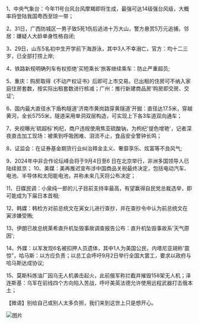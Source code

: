 1、中央气象台：今年11号台风台风摩羯即将生成，最强可达14级强台风级，大概率将登陆我国粤西至琼一带；

2、31日，广西防城区一男子致5死1伤后逃进十万大山，警方悬赏5万元追捕，邻居：嫌疑人大龄单身性格自闭;

3、29日，山东5名初中生开学前下海游泳，其中3人不幸溺亡，官方：均十二三岁，已全部打捞上岸;

4、铁路新规明确列车有权拒绝'买短乘长'旅客继续乘车：防止严重超员;

5、重庆：购房取得《不动产权证书》后即可上市交易。已出租的住房可不纳入家庭住房套数，按实际出租套数进行核减；广州：推行新建商品房'购房即交房、交证';

6、国内最大直径水下盾构隧道'济南市黄岗路穿黄隧道'开掘：直径达17.5米，穿越黄河，全长5755米，隧道采用单洞双层构造，可实现上下各3车道双向通车；

7、央视曝光'硫超标'枸杞，商户违规使用焦亚硫酸钠，为枸杞'提色增艳'，记者深夜直击加工现场：被熏到呼吸困难、泪流不止，食品安全警钟长鸣；

8、证监会：在证券基金期货行业纠治拜金主义、奢靡享乐、炫富等不良风气;

9、2024年中非合作论坛峰会将于9月4日至6 日在北京举行，非洲多国领导人已陆续抵京； 10、美媒：美再推迟宣布涉中国商品关税最终决定，包括电动汽车、电池、半导体和太阳能电池，并称未来几天将公布决定；

11、日媒民调：小泉纯一郎的儿子目前支持率最高，有望赢得自民党总裁选举，即可能成为下届日本首相;

12、韩媒：韩检方对前总统文在寅女儿进行查抄，并在查抄令中认为前总统文在寅涉嫌受贿;

13、伊朗已故总统莱希直升机坠毁事故调查报告公布：直升机坠毁事故系'天气原因';

14、外媒：以军发现6名被扣押人员遗体，其中1人为美国公民，内塔尼亚胡称'震惊”，哈马斯：以方应负责；以总工会呼吁9月2日举行全国大罢工，要求以政府与哈马斯达成协议;

15、莫斯科炼油厂因乌无人机袭击起火，此前俄军称拦截并摧毁158架无人机；泽连斯基：乌军在前线四个方向陷入苦战，呼吁美英法德允许使用远程武器打击俄本土；

【微语】别给自己或别人太多负担，我们来到这世上只是想开心。

![图片](https://api.03c3.cn/api/zb)
